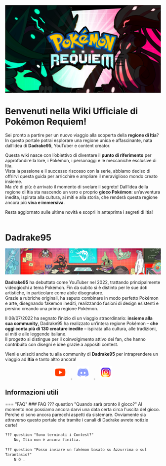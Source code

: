 <img alt="home-page" src="img/home/logo.png">

# Benvenuti nella Wiki Ufficiale di **Pokémon Requiem**!

Sei pronto a partire per un nuovo viaggio alla scoperta della **regione di Itia**?  
In questo portale potrai esplorare una regione unica e affascinante, nata dall’idea di **Dadrake95**, YouTuber e content creator. <br />

Questa wiki nasce con l’obiettivo di diventare il **punto di riferimento** per approfondire la lore, i Pokémon, i personaggi e le meccaniche esclusive di Itia.  
Vista la passione e il successo riscosso con la serie, abbiamo deciso di offrirvi questa guida per arricchire e ampliare il meraviglioso mondo creato insieme.  
Ma c’è di più: è arrivato il momento di svelare il segreto! Dall’idea della regione di Itia sta nascendo un vero e proprio **gioco Pokémon**: un’avventura inedita, ispirata alla cultura, ai miti e alla storia, che renderà questa regione ancora più **viva e immersiva**. <br />

Resta aggiornato sulle ultime novità e scopri in anteprima i segreti di Itia! <br /> <br />

# Dadrake95

<img alt="home-page" src="img/home/dadrake.png">

**Dadrake95** ha debuttato come YouTuber nel 2022, trattando principalmente videogiochi a tema Pokémon. Fin da subito si è distinto per le sue doti artistiche, in particolare come abile disegnatore. <br />
Grazie a rubriche originali, ha saputo combinare in modo perfetto Pokémon e arte, disegnando fakemon inediti, realizzando fusioni di design esistenti e persino creando una prima regione Pokémon. <br />

Il 08/07/2022 ha segnato l’inizio di un viaggio straordinario: **insieme alla sua community**, Dadrake95 ha realizzato un’intera regione Pokémon – **che oggi conta più di 130 creature inedite** – ispirata alla cultura, alle tradizioni, ai miti e alle leggende italiane.  
Il progetto si distingue per il coinvolgimento attivo dei fan, che hanno contribuito con disegni e idee grazie a appositi contest. <br />

Vieni e unisciti anche tu alla community di **Dadrake95** per intraprendere un viaggio ad **Itia** e tanto altro ancora! <br />

<div style="text-align: center;">
  <a href="https://www.youtube.com/@dadrake95">
    <img src="img/home/youtube.png" alt="YouTube" style="margin: 0 15px;" width="40" height="40">
  </a>
  <a href="https://discord.gg/3NfRp3vAE2">
    <img src="img/home/discord.png" alt="Discord" style="margin: 0 15px;" width="40" height="40">
  </a>
  <a href="https://www.instagram.com/dadrake95/">
    <img src="img/home/instagram.png" alt="Instagram" style="margin: 0 15px;" width="40" height="40">
  </a>
</div>


## Informazioni utili
=== "FAQ"
    ### FAQ
    ??? question "Quando sarà pronto il gioco?"
        Al momento non possiamo ancora darvi una data certa circa l'uscita del gioco. Perchè ci sono ancora parecchi aspetti da sistemare. Ovviamente sia attraverso questo portale che tramite i canali di Dadrake avrete notizie certe!

    ??? question "Sono terminati i Contest?"
        No, Itia non è ancora finitia.

    ??? question "Posso inviare un fakémon basato su Azzurrina o sul Tarantasio?"
        N O .